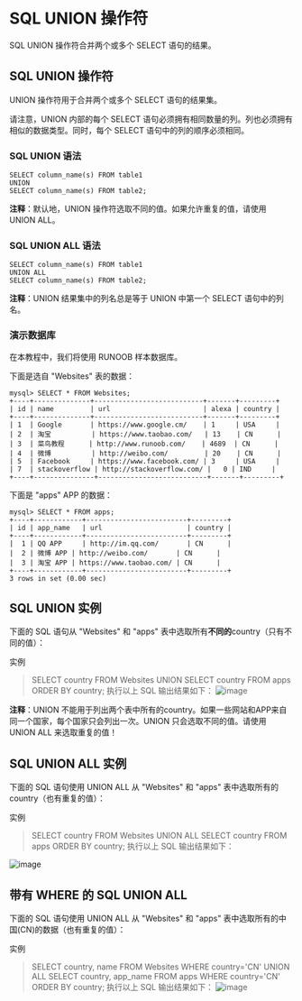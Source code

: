 # SQL UNION 操作符
SQL UNION 操作符合并两个或多个 SELECT 语句的结果。

## SQL UNION 操作符
UNION 操作符用于合并两个或多个 SELECT 语句的结果集。

请注意，UNION 内部的每个 SELECT 语句必须拥有相同数量的列。列也必须拥有相似的数据类型。同时，每个 SELECT 语句中的列的顺序必须相同。

### SQL UNION 语法
```
SELECT column_name(s) FROM table1
UNION
SELECT column_name(s) FROM table2;
```
**注释**：默认地，UNION 操作符选取不同的值。如果允许重复的值，请使用 UNION ALL。

### SQL UNION ALL 语法
```
SELECT column_name(s) FROM table1
UNION ALL
SELECT column_name(s) FROM table2;
```
**注释**：UNION 结果集中的列名总是等于 UNION 中第一个 SELECT 语句中的列名。

### 演示数据库
在本教程中，我们将使用 RUNOOB 样本数据库。

下面是选自 "Websites" 表的数据：

```
mysql> SELECT * FROM Websites;
+----+--------------+---------------------------+-------+---------+
| id | name         | url                       | alexa | country |
+----+--------------+---------------------------+-------+---------+
| 1  | Google       | https://www.google.cm/    | 1     | USA     |
| 2  | 淘宝          | https://www.taobao.com/   | 13    | CN      |
| 3  | 菜鸟教程      | http://www.runoob.com/    | 4689  | CN      |
| 4  | 微博          | http://weibo.com/         | 20    | CN      |
| 5  | Facebook     | https://www.facebook.com/ | 3     | USA     |
| 7  | stackoverflow | http://stackoverflow.com/ |   0 | IND     |
+----+---------------+---------------------------+-------+---------+
```
下面是 "apps" APP 的数据：
```
mysql> SELECT * FROM apps;
+----+------------+-------------------------+---------+
| id | app_name   | url                     | country |
+----+------------+-------------------------+---------+
|  1 | QQ APP     | http://im.qq.com/       | CN      |
|  2 | 微博 APP | http://weibo.com/       | CN      |
|  3 | 淘宝 APP | https://www.taobao.com/ | CN      |
+----+------------+-------------------------+---------+
3 rows in set (0.00 sec)
```

## SQL UNION 实例
下面的 SQL 语句从 "Websites" 和 "apps" 表中选取所有**不同的**country（只有不同的值）：

实例
> SELECT country FROM Websites
> UNION
> SELECT country FROM apps
> ORDER BY country;
执行以上 SQL 输出结果如下：
![image](https://user-images.githubusercontent.com/18340126/163333515-aa2e9d64-80d0-45a0-b3ca-13cc816afe3d.png)


**注释**：UNION 不能用于列出两个表中所有的country。如果一些网站和APP来自同一个国家，每个国家只会列出一次。UNION 只会选取不同的值。请使用 UNION ALL 来选取重复的值！

## SQL UNION ALL 实例
下面的 SQL 语句使用 UNION ALL 从 "Websites" 和 "apps" 表中选取所有的country（也有重复的值）：

实例
> SELECT country FROM Websites
> UNION ALL
> SELECT country FROM apps
> ORDER BY country;
执行以上 SQL 输出结果如下：

![image](https://user-images.githubusercontent.com/18340126/163333615-15276329-c254-45e6-84da-72c065bfabec.png)


## 带有 WHERE 的 SQL UNION ALL
下面的 SQL 语句使用 UNION ALL 从 "Websites" 和 "apps" 表中选取所有的中国(CN)的数据（也有重复的值）：

实例
> SELECT country, name FROM Websites
> WHERE country='CN'
> UNION ALL
> SELECT country, app_name FROM apps
> WHERE country='CN'
> ORDER BY country;
执行以上 SQL 输出结果如下：
![image](https://user-images.githubusercontent.com/18340126/163333756-e4135942-853b-418a-b761-0fa021f04db7.png)

